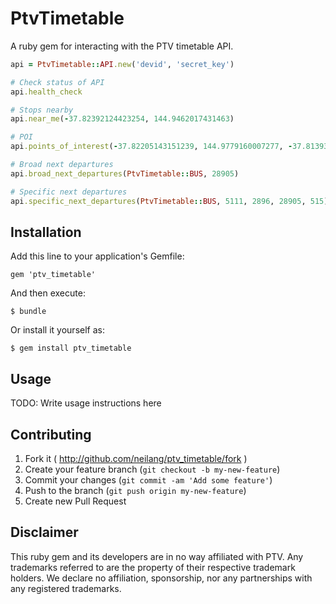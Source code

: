 # PtvTimetable

A ruby gem for interacting with the PTV timetable API.


```ruby
api = PtvTimetable::API.new('devid', 'secret_key')

# Check status of API
api.health_check

# Stops nearby
api.near_me(-37.82392124423254, 144.9462017431463)

# POI
api.points_of_interest(-37.82205143151239, 144.9779160007277, -37.81393456848758, 144.9859159992726)

# Broad next departures
api.broad_next_departures(PtvTimetable::BUS, 28905)

# Specific next departures
api.specific_next_departures(PtvTimetable::BUS, 5111, 2896, 28905, 515)

```


## Installation

Add this line to your application's Gemfile:

    gem 'ptv_timetable'

And then execute:

    $ bundle

Or install it yourself as:

    $ gem install ptv_timetable

## Usage

TODO: Write usage instructions here

## Contributing

1. Fork it ( http://github.com/neilang/ptv_timetable/fork )
2. Create your feature branch (`git checkout -b my-new-feature`)
3. Commit your changes (`git commit -am 'Add some feature'`)
4. Push to the branch (`git push origin my-new-feature`)
5. Create new Pull Request

## Disclaimer

This ruby gem and its developers are in no way affiliated with PTV. Any trademarks referred to are the property of their respective trademark holders. We declare no affiliation, sponsorship, nor any partnerships with any registered trademarks.
